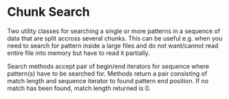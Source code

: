 # Chunk Search

Two utility classes for searching a single or more patterns in a sequence of data that are split accross several chunks. This can be useful e.g. when you need to search for pattern inside a large files and do not want/cannot read entire file into memory but have to read it partially.

Search methods accept pair of begin/end iterators for sequence where pattern(s) have to be searched for. Methods return a pair consisting of match length and sequence iterator to found pattern end position. If no match has been found, match length returned is 0.
